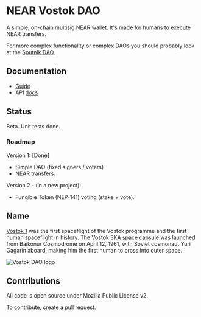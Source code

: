 # NEAR Vostok DAO

A simple, on-chain multisig NEAR wallet.
It's made for humans to execute NEAR transfers.

For more complex functionality or complex DAOs you should probably look at the [Sputnik DAO](https://github.com/near-daos/sputnik-dao-contract).

## Documentation

* [Guide](docs/guide-v1.md)
* API [docs](docs/index.html)

## Status

Beta. Unit tests done.

### Roadmap

Version 1: [Done]
+ Simple DAO (fixed signers / voters)
+ NEAR transfers.

Version 2 - (in a new project):
+ Fungible Token (NEP-141) voting (stake + vote).


## Name

[Vostok 1](https://en.wikipedia.org/wiki/Vostok_1) was the first spaceflight of the Vostok programme and the first human spaceflight in history. The Vostok 3KA space capsule was launched from Baikonur Cosmodrome on April 12, 1961, with Soviet cosmonaut Yuri Gagarin aboard, making him the first human to cross into outer space.

![Vostok DAO logo](./media/logo.jpg)


## Contributions

All code is open source under Mozilla Public License v2.

To contribute, create a pull request.
